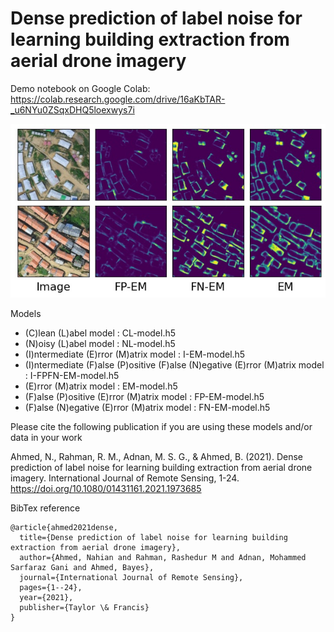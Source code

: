 
# Dense prediction of label noise for learning building extraction from aerial drone imagery

Demo notebook on Google Colab: https://colab.research.google.com/drive/16aKbTAR-_u6NYu0ZSqxDHQ5loexwys7i

![Predicted error matrices](demo.jpg)

Models
* (C)lean (L)abel model : CL-model.h5
* (N)oisy (L)abel model : NL-model.h5
* (I)ntermediate (E)rror (M)atrix model : I-EM-model.h5
* (I)ntermediate (F)alse (P)ositive (F)alse (N)egative (E)rror (M)atrix model : I-FPFN-EM-model.h5
* (E)rror (M)atrix model : EM-model.h5
* (F)alse (P)ositive (E)rror (M)atrix model : FP-EM-model.h5
* (F)alse (N)egative (E)rror (M)atrix model : FN-EM-model.h5

Please cite the following publication if you are using these models and/or data in your work

Ahmed, N., Rahman, R. M., Adnan, M. S. G., & Ahmed, B. (2021). Dense prediction of label noise for learning building extraction from aerial drone imagery. International Journal of Remote Sensing, 1-24. https://doi.org/10.1080/01431161.2021.1973685


BibTex reference 

````
@article{ahmed2021dense,
  title={Dense prediction of label noise for learning building extraction from aerial drone imagery},
  author={Ahmed, Nahian and Rahman, Rashedur M and Adnan, Mohammed Sarfaraz Gani and Ahmed, Bayes},
  journal={International Journal of Remote Sensing},
  pages={1--24},
  year={2021},
  publisher={Taylor \& Francis}
}
````
